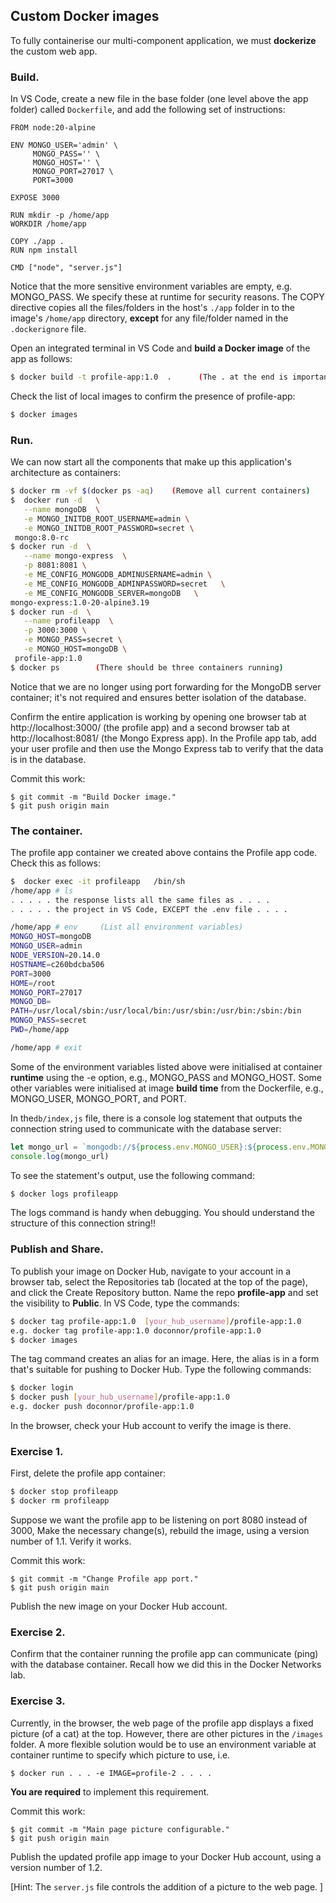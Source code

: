 ## Custom Docker images 

To fully containerise our multi-component application, we must __dockerize__ the custom web app. 

### Build.
In VS Code, create a new file in the base folder (one level above the app folder) called `Dockerfile`, and add the following set of instructions:
~~~
FROM node:20-alpine

ENV MONGO_USER='admin' \
     MONGO_PASS='' \
     MONGO_HOST='' \
     MONGO_PORT=27017 \
     PORT=3000

EXPOSE 3000

RUN mkdir -p /home/app
WORKDIR /home/app

COPY ./app .
RUN npm install

CMD ["node", "server.js"]
~~~
Notice that the more sensitive environment variables are empty, e.g. MONGO_PASS. We specify these at runtime for security reasons. The COPY directive copies all the files/folders in the host's `./app` folder in to the image's `/home/app` directory, __except__ for any file/folder named in the `.dockerignore` file. 


Open an integrated terminal in VS Code and __build a Docker image__ of the app as follows:
~~~bash
$ docker build -t profile-app:1.0  .      (The . at the end is important!)
~~~
Check the list of local images to confirm the presence of profile-app:
~~~bash
$ docker images
~~~

### Run.

We can now start all the components that make up this application's architecture as containers:
~~~bash
$ docker rm -vf $(docker ps -aq)    (Remove all current containers)  
$  docker run -d   \
   --name mongoDB  \
   -e MONGO_INITDB_ROOT_USERNAME=admin \
   -e MONGO_INITDB_ROOT_PASSWORD=secret \
 mongo:8.0-rc     
$ docker run -d  \
   --name mongo-express  \
   -p 8081:8081 \
   -e ME_CONFIG_MONGODB_ADMINUSERNAME=admin \
   -e ME_CONFIG_MONGODB_ADMINPASSWORD=secret   \
   -e ME_CONFIG_MONGODB_SERVER=mongoDB   \
mongo-express:1.0-20-alpine3.19
$ docker run -d  \
   --name profileapp  \
   -p 3000:3000 \
   -e MONGO_PASS=secret \
   -e MONGO_HOST=mongoDB \
 profile-app:1.0
$ docker ps        (There should be three containers running)
~~~
Notice that we are no longer using port forwarding for the MongoDB server container; it's not required and ensures better isolation of the database. 
 
Confirm the entire application is working by opening one browser tab at http://localhost:3000/ (the profile app) and a second browser tab at http://localhost:8081/ (the Mongo Express app). In the Profile app tab, add your user profile and then use the Mongo Express tab to verify that the data is in the database.

Commit this work:
~~~
$ git commit -m "Build Docker image."
$ git push origin main
~~~

### The container.

The profile app container we created above contains the Profile app code. Check this as follows:
~~~bash
$  docker exec -it profileapp   /bin/sh
/home/app # ls 
. . . . . the response lists all the same files as . . . .
. . . . . the project in VS Code, EXCEPT the .env file . . . . 

/home/app # env     (List all environment variables)
MONGO_HOST=mongoDB
MONGO_USER=admin
NODE_VERSION=20.14.0
HOSTNAME=c260bdcba506
PORT=3000
HOME=/root
MONGO_PORT=27017
MONGO_DB=
PATH=/usr/local/sbin:/usr/local/bin:/usr/sbin:/usr/bin:/sbin:/bin
MONGO_PASS=secret
PWD=/home/app

/home/app # exit
~~~
Some of the environment variables listed above were initialised at container __runtime__ using the -e option, e.g., MONGO_PASS and MONGO_HOST. Some other variables were initialised at image __build time__ from the Dockerfile, e.g., MONGO_USER, MONGO_PORT, and PORT.

In the`db/index,js` file, there is a console log statement that outputs the connection string used to communicate with the database server:
~~~js
let mongo_url = `mongodb://${process.env.MONGO_USER}:${process.env.MONGO_PASS}@${process.env.MONGO_HOST}:${process.env.MONGO_PORT}`;
console.log(mongo_url)
~~~
To see the statement's output, use the following command:
~~~bash
$ docker logs profileapp
~~~
The logs command is handy when debugging. You should understand the structure of this connection string!!

### Publish and Share.

To publish your image on Docker Hub, navigate to your account in a browser tab, select the Repositories tab (located at the top of the page), and click the Create Repository button. Name the repo __profile-app__ and set the visibility to __Public__. In VS Code, type the commands:
~~~bash
$ docker tag profile-app:1.0  [your_hub_username]/profile-app:1.0
e.g. docker tag profile-app:1.0 doconnor/profile-app:1.0
$ docker images
~~~
The tag command creates an alias for an image. Here, the alias is in a form that's suitable for pushing to Docker Hub. Type the following commands:
~~~bash
$ docker login
$ docker push [your_hub_username]/profile-app:1.0
e.g. docker push doconnor/profile-app:1.0
~~~ 
In the browser, check your Hub account to verify the image is there.

### Exercise 1.

First, delete the profile app container:
~~~bash
$ docker stop profileapp
$ docker rm profileapp
~~~

Suppose we want the profile app to be listening on port 8080 instead of 3000, Make the necessary change(s), rebuild the image, using a version number of 1.1. Verify it works.

Commit this work:
~~~
$ git commit -m "Change Profile app port."
$ git push origin main
~~~

Publish the new image on your Docker Hub account.

### Exercise 2.

Confirm that the container running the profile app can communicate (ping) with the database container. Recall how we did this in the Docker Networks lab.

### Exercise 3.

Currently, in the browser, the web page of the profile app displays a fixed picture (of a cat) at the top. However, there are other pictures in the `/images` folder. A more flexible solution would be to use an environment variable at container runtime to specify which picture to use, i.e. 
~~~
$ docker run . . . -e IMAGE=profile-2 . . . . 
~~~
__You are required__ to implement this requirement. 

Commit this work:
~~~
$ git commit -m "Main page picture configurable."
$ git push origin main
~~~

Publish the updated profile app image to your Docker Hub account, using a version number of 1.2.

[Hint: The `server.js` file controls the addition of a picture to the web page. ]
